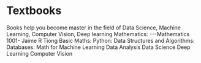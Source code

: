 # Textbooks
Books help you become master in the field of Data Science, Machine Learning, Computer Vision, Deep learning
Mathematics:
---Mathematics 1001- Jaime R Tiong
Basic Maths:
Python:
Data Structures and Algorithms:
Databases:
Math for Machine Learning
Data Analysis
Data Science
Deep Learning
Computer Vision
